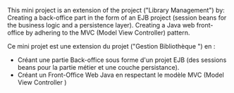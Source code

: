This mini project is an extension of the project ("Library Management") by:
Creating a back-office part in the form of an EJB project (session beans for the business logic and a persistence layer).
Creating a Java web front-office by adhering to the MVC (Model View Controller) pattern.

Ce mini projet est une extension du projet ("Gestion Bibliothèque ")  en :
- Créant une partie Back-office sous forme d'un projet EJB (des sessions beans pour la partie métier et une couche persistance).
- Créant un Front-Office Web Java en respectant le modèle MVC (Model View Controller ) 
